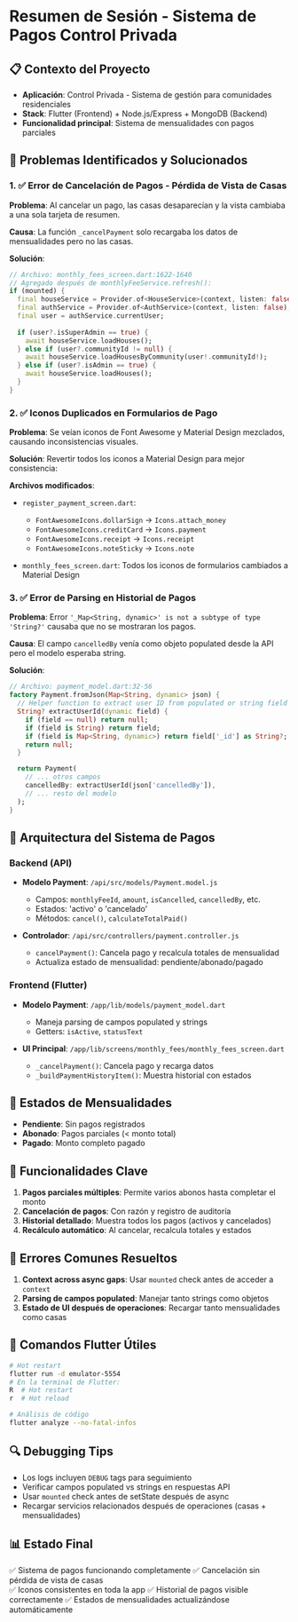 # Resumen de Sesión - Sistema de Pagos Control Privada

## 📋 Contexto del Proyecto
- **Aplicación**: Control Privada - Sistema de gestión para comunidades residenciales
- **Stack**: Flutter (Frontend) + Node.js/Express + MongoDB (Backend)
- **Funcionalidad principal**: Sistema de mensualidades con pagos parciales

## 🚨 Problemas Identificados y Solucionados

### 1. ✅ Error de Cancelación de Pagos - Pérdida de Vista de Casas
**Problema**: Al cancelar un pago, las casas desaparecían y la vista cambiaba a una sola tarjeta de resumen.

**Causa**: La función `_cancelPayment` solo recargaba los datos de mensualidades pero no las casas.

**Solución**: 
```dart
// Archivo: monthly_fees_screen.dart:1622-1640
// Agregado después de monthlyFeeService.refresh():
if (mounted) {
  final houseService = Provider.of<HouseService>(context, listen: false);
  final authService = Provider.of<AuthService>(context, listen: false);
  final user = authService.currentUser;
  
  if (user?.isSuperAdmin == true) {
    await houseService.loadHouses();
  } else if (user?.communityId != null) {
    await houseService.loadHousesByCommunity(user!.communityId!);
  } else if (user?.isAdmin == true) {
    await houseService.loadHouses();
  }
}
```

### 2. ✅ Iconos Duplicados en Formularios de Pago
**Problema**: Se veían iconos de Font Awesome y Material Design mezclados, causando inconsistencias visuales.

**Solución**: Revertir todos los iconos a Material Design para mejor consistencia:

**Archivos modificados**:
- `register_payment_screen.dart`: 
  - `FontAwesomeIcons.dollarSign` → `Icons.attach_money`
  - `FontAwesomeIcons.creditCard` → `Icons.payment`
  - `FontAwesomeIcons.receipt` → `Icons.receipt`
  - `FontAwesomeIcons.noteSticky` → `Icons.note`

- `monthly_fees_screen.dart`: Todos los iconos de formularios cambiados a Material Design

### 3. ✅ Error de Parsing en Historial de Pagos
**Problema**: Error `'_Map<String, dynamic>' is not a subtype of type 'String?'` causaba que no se mostraran los pagos.

**Causa**: El campo `cancelledBy` venía como objeto populated desde la API pero el modelo esperaba string.

**Solución**:
```dart
// Archivo: payment_model.dart:32-56
factory Payment.fromJson(Map<String, dynamic> json) {
  // Helper function to extract user ID from populated or string field
  String? extractUserId(dynamic field) {
    if (field == null) return null;
    if (field is String) return field;
    if (field is Map<String, dynamic>) return field['_id'] as String?;
    return null;
  }

  return Payment(
    // ... otros campos
    cancelledBy: extractUserId(json['cancelledBy']),
    // ... resto del modelo
  );
}
```

## 🔧 Arquitectura del Sistema de Pagos

### Backend (API)
- **Modelo Payment**: `/api/src/models/Payment.model.js`
  - Campos: `monthlyFeeId`, `amount`, `isCancelled`, `cancelledBy`, etc.
  - Estados: 'activo' o 'cancelado'
  - Métodos: `cancel()`, `calculateTotalPaid()`

- **Controlador**: `/api/src/controllers/payment.controller.js`
  - `cancelPayment()`: Cancela pago y recalcula totales de mensualidad
  - Actualiza estado de mensualidad: pendiente/abonado/pagado

### Frontend (Flutter)
- **Modelo Payment**: `/app/lib/models/payment_model.dart`
  - Maneja parsing de campos populated y strings
  - Getters: `isActive`, `statusText`

- **UI Principal**: `/app/lib/screens/monthly_fees/monthly_fees_screen.dart`
  - `_cancelPayment()`: Cancela pago y recarga datos
  - `_buildPaymentHistoryItem()`: Muestra historial con estados

## 📱 Estados de Mensualidades
- **Pendiente**: Sin pagos registrados
- **Abonado**: Pagos parciales (< monto total)
- **Pagado**: Monto completo pagado

## 🎯 Funcionalidades Clave
1. **Pagos parciales múltiples**: Permite varios abonos hasta completar el monto
2. **Cancelación de pagos**: Con razón y registro de auditoría
3. **Historial detallado**: Muestra todos los pagos (activos y cancelados)
4. **Recálculo automático**: Al cancelar, recalcula totales y estados

## 🐛 Errores Comunes Resueltos
1. **Context across async gaps**: Usar `mounted` check antes de acceder a `context`
2. **Parsing de campos populated**: Manejar tanto strings como objetos
3. **Estado de UI después de operaciones**: Recargar tanto mensualidades como casas

## 📝 Comandos Flutter Útiles
```bash
# Hot restart
flutter run -d emulator-5554
# En la terminal de Flutter:
R  # Hot restart
r  # Hot reload

# Análisis de código
flutter analyze --no-fatal-infos
```

## 🔍 Debugging Tips
- Los logs incluyen `DEBUG` tags para seguimiento
- Verificar campos populated vs strings en respuestas API
- Usar `mounted` check antes de setState después de async
- Recargar servicios relacionados después de operaciones (casas + mensualidades)

## 📊 Estado Final
✅ Sistema de pagos funcionando completamente
✅ Cancelación sin pérdida de vista de casas  
✅ Iconos consistentes en toda la app
✅ Historial de pagos visible correctamente
✅ Estados de mensualidades actualizándose automáticamente
